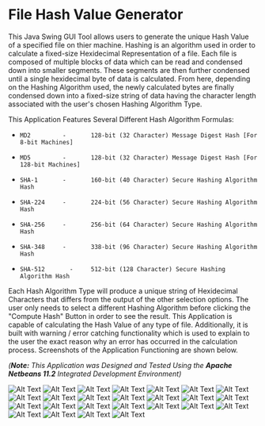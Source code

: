 # File Hash Value Generator
This Java Swing GUI Tool allows users to generate the unique Hash Value of a specified file on thier machine. Hashing is an algorithm used in order to calculate a fixed-size Hexidecimal Representation of a file. Each file is composed of multiple blocks of data which can be read and condensed down into smaller segments. These segments are then further condensed until a single hexidecimal byte of data is calculated. From here, depending on the Hashing Algorithm used, the newly calculated bytes are finally condensed down into a fixed-size string of data having the character length associated with the user's chosen Hashing Algorithm Type.

This Application Features Several Different Hash Algorithm Formulas:

*     MD2         -       128-bit (32 Character) Message Digest Hash [For 8-bit Machines]
*     MD5         -       128-bit (32 Character) Message Digest Hash [For 128-bit Machines]
*     SHA-1       -       160-bit (40 Character) Secure Hashing Algorithm Hash
*     SHA-224     -       224-bit (56 Character) Secure Hashing Algorithm Hash
*     SHA-256     -       256-bit (64 Character) Secure Hashing Algorithm Hash
*     SHA-348     -       338-bit (96 Character) Secure Hashing Algorithm Hash
*     SHA-512       -     512-bit (128 Character) Secure Hashing Algorithm Hash

Each Hash Algorithm Type will produce a unique string of Hexidecimal Characters that differs from the output of the other selection options. The user only needs to select a different Hashing Algorithm before clicking the "Compute Hash" Button in order to see the result. This Application is capable of calculating the Hash Value of any type of file. Additionally, it is built with warning / error catching functionality which is used to explain to the user the exact reason why an error has occurred in the calculation process.
Screenshots of the Application Functioning are shown below.

*(**Note:** This Application was Designed and Tested Using the **Apache Netbeans 11.2** Integrated Development Environment)*

![Alt Text](FileHashGenerator/Screenshots/Image_0.png)
![Alt Text](FileHashGenerator/Screenshots/divider_line_neon.png)
![Alt Text](FileHashGenerator/Screenshots/Image_1.png)
![Alt Text](FileHashGenerator/Screenshots/divider_line_neon.png)
![Alt Text](FileHashGenerator/Screenshots/Image_2.png)
![Alt Text](FileHashGenerator/Screenshots/divider_line_neon.png)
![Alt Text](FileHashGenerator/Screenshots/Image_3.png)
![Alt Text](FileHashGenerator/Screenshots/divider_line_neon.png)
![Alt Text](FileHashGenerator/Screenshots/Image_4.png)
![Alt Text](FileHashGenerator/Screenshots/divider_line_neon.png)
![Alt Text](FileHashGenerator/Screenshots/Image_5.png)
![Alt Text](FileHashGenerator/Screenshots/divider_line_neon.png)
![Alt Text](FileHashGenerator/Screenshots/Image_6.png)
![Alt Text](FileHashGenerator/Screenshots/divider_line_neon.png)
![Alt Text](FileHashGenerator/Screenshots/Image_7.png)
![Alt Text](FileHashGenerator/Screenshots/divider_line_neon.png)
![Alt Text](FileHashGenerator/Screenshots/Image_8.png)
![Alt Text](FileHashGenerator/Screenshots/divider_line_neon.png)
![Alt Text](FileHashGenerator/Screenshots/Image_9.png)
![Alt Text](FileHashGenerator/Screenshots/divider_line_neon.png)
![Alt Text](FileHashGenerator/Screenshots/Image_10.png)
![Alt Text](FileHashGenerator/Screenshots/divider_line_neon.png)
![Alt Text](FileHashGenerator/Screenshots/Image_11.png)
![Alt Text](FileHashGenerator/Screenshots/divider_line_neon.png)
![Alt Text](FileHashGenerator/Screenshots/Image_12.png)



